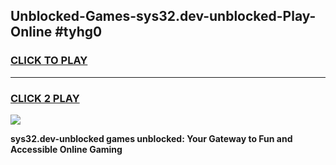 
## Unblocked-Games-sys32.dev-unblocked-Play-Online #tyhg0
<h3>
<a href="https://news.freeplayer.one?title=sys32.dev-unblocked&ref=3">CLICK TO PLAY</a></h3>
<hr>

<h3>
<a href="https://news.freeplayer.one?title=sys32.dev-unblocked&ref=3">CLICK 2 PLAY</a>
  
</h3>

<a href="https://news.freeplayer.one?title=sys32.dev-unblocked&ref=3"><img src="https://clearcache.store/games.png"></a>


**sys32.dev-unblocked games unblocked: Your Gateway to Fun and Accessible Online Gaming**

